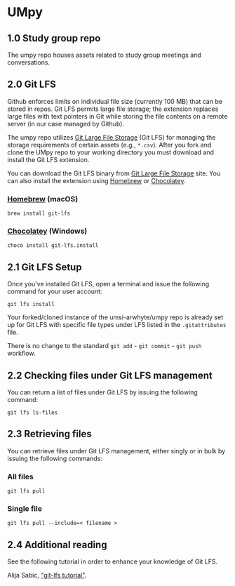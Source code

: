 # UMpy

## 1.0 Study group repo

The umpy repo houses assets related to study group meetings and conversations.

## 2.0 Git LFS

Github enforces limits on individual file size (currently 100 MB) that can be stored in repos. Git
LFS permits large file storage; the extension replaces large files with text pointers in Git while
storing the file contents on a remote server (in our case managed by Github).

The umpy repo utilizes [Git Large File Storage](https://git-lfs.github.com/) (Git LFS) for managing
the storage requirements of certain assets (e.g., `*.csv`). After you fork and clone the UMpy repo
to your working directory you must download and install the Git LFS extension.

You can download the Git LFS binary from [Git Large File Storage](https://git-lfs.github.com/) site.
You can also install the extension using [Homebrew](https://brew.sh) or
[Chocolatey](https://chocolatey.org/).

### [Homebrew](https://formulae.brew.sh/formula/git-lfs) (macOS)

```commandline
brew install git-lfs
```

### [Chocolatey](https://community.chocolatey.org/packages/git-lfs.install) (Windows)

```commandline
choco install git-lfs.install
```

## 2.1 Git LFS Setup

Once you've installed Git LFS, open a terminal and issue the following command for your user
account:

```commandline
git lfs install
```

Your forked/cloned instance of the umsi-arwhyte/umpy repo is already set up for Git LFS with
specific file types under LFS listed in the `.gitattributes` file.

There is no change to the standard `git add` - `git commit` - `git push` workflow.

## 2.2 Checking files under Git LFS management

You can return a list of files under Git LFS by issuing the following command:

```commandline
git lfs ls-files
```

## 2.3 Retrieving files

You can retrieve files under Git LFS management, either singly or in bulk by issuing the following
commands:

### All files

```commandline
git lfs pull
```

### Single file

```commandline
git lfs pull --include=< filename >
```

## 2.4 Additional reading

See the following tutorial in order to enhance your knowledge of Git LFS.

Alija Sabic, ["git-lfs tutorial"](https://sabicalija.github.io/git-lfs-intro/).

